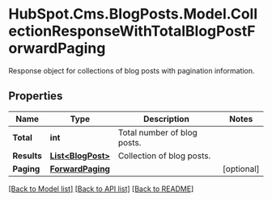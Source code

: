 # HubSpot.Cms.BlogPosts.Model.CollectionResponseWithTotalBlogPostForwardPaging
Response object for collections of blog posts with pagination information.

## Properties

Name | Type | Description | Notes
------------ | ------------- | ------------- | -------------
**Total** | **int** | Total number of blog posts. | 
**Results** | [**List&lt;BlogPost&gt;**](BlogPost.md) | Collection of blog posts. | 
**Paging** | [**ForwardPaging**](ForwardPaging.md) |  | [optional] 

[[Back to Model list]](../README.md#documentation-for-models) [[Back to API list]](../README.md#documentation-for-api-endpoints) [[Back to README]](../README.md)

